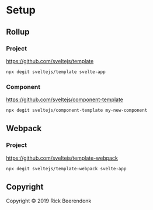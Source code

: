 # Setup

## Rollup

### Project

https://github.com/sveltejs/template

```bash
npx degit sveltejs/template svelte-app
```

### Component

https://github.com/sveltejs/component-template

```bash
npx degit sveltejs/component-template my-new-component
```

## Webpack

### Project

https://github.com/sveltejs/template-webpack

```bash
npx degit sveltejs/template-webpack svelte-app
```

## Copyright

Copyright © 2019 Rick Beerendonk
